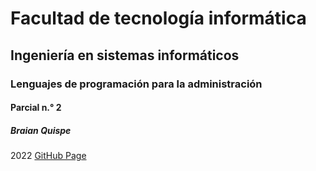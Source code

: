 # Facultad de tecnología informática
## Ingeniería en sistemas informáticos
### Lenguajes de programación para la administración
#### Parcial n.° 2
##### Braian Quispe
2022
[GitHub Page](https://brquispe.github.io/lppa_parcial2/login.html)